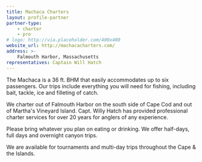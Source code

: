 ```yaml
---
title: Machaca Charters
layout: profile-partner
partner-type: 
    - charter
    - pro
# logo: http://via.placeholder.com/400x400
website_url: http://machacacharters.com/
address: >- 
    Falmouth Harbor, Massachusetts
representatives: Captain Will Hatch
---
```


The Machaca is a 36 ft. BHM that easily accommodates up to six passengers. Our trips include everything you will need for fishing, including bait, tackle, ice and filleting of catch.

We charter out of Falmouth Harbor on the south side of Cape Cod and out of Martha's Vineyard Island. Capt. Willy Hatch has provided professional charter services for over 20 years for anglers of any experience. 

Please bring whatever you plan on eating or drinking. We offer half-days, full days and overnight canyon trips.

We are available for tournaments and multi-day trips throughout the Cape & the Islands.